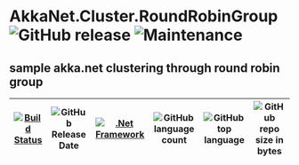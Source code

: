# AkkaNet.Cluster.RoundRobinGroup ![GitHub release](https://img.shields.io/github/release/ajeetx/AkkaNet.Cluster.RoundRobinGroup.svg?style=for-the-badge) ![Maintenance](https://img.shields.io/maintenance/yes/2018.svg?style=for-the-badge)



## sample akka.net clustering through round robin group

[![Build Status](https://travis-ci.org/AJEETX/AkkaNet.Cluster.RoundRobinGroup.svg?branch=master)](https://travis-ci.org/AJEETX/AkkaNet.Cluster.RoundRobinGroup) |![GitHub Release Date](https://img.shields.io/github/release-date/ajeetx/AkkaNet.Cluster.RoundRobinGroup.svg)|[![.Net Framework](https://img.shields.io/badge/DotNet-2.0-blue.svg?style=plastic)](https://www.microsoft.com/en-au/download/details.aspx?id=1639) | ![GitHub language count](https://img.shields.io/github/languages/count/ajeetx/AkkaNet.Cluster.RoundRobinGroup.svg) | ![GitHub top language](https://img.shields.io/github/languages/top/ajeetx/AkkaNet.Cluster.RoundRobinGroup.svg) |![GitHub repo size in bytes](https://img.shields.io/github/repo-size/ajeetx/AkkaNet.Cluster.RoundRobinGroup.svg) 
| ---          | ---        | ---      | ---        | --- | --- |

